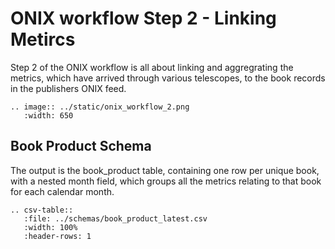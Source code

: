# ONIX workflow Step 2 - Linking Metircs

Step 2 of the ONIX workflow is all about linking and aggregrating the metrics, which have arrived through various telescopes, to the book records in the publishers ONIX feed.

``` eval_rst
.. image:: ../static/onix_workflow_2.png
   :width: 650
```

## Book Product Schema

The output is the book_product table, containing one row per unique book, with a nested month field, which groups all the metrics relating to that book for each calendar month.

``` eval_rst
.. csv-table::
   :file: ../schemas/book_product_latest.csv
   :width: 100%
   :header-rows: 1
```